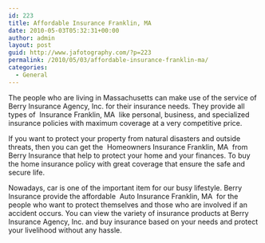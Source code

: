 ```yaml
---
id: 223
title: Affordable Insurance Franklin, MA
date: 2010-05-03T05:32:31+00:00
author: admin
layout: post
guid: http://www.jafotography.com/?p=223
permalink: /2010/05/03/affordable-insurance-franklin-ma/
categories:
  - General
---
```

The people who are living in Massachusetts can make use of the service of Berry Insurance Agency, Inc. for their insurance needs. They provide all types of &nbsp;Insurance Franklin, MA&nbsp; like personal, business, and specialized insurance policies with maximum coverage at a very competitive price.

If you want to protect your property from natural disasters and outside threats, then you can get the &nbsp;Homeowners Insurance Franklin, MA&nbsp; from Berry Insurance that help to protect your home and your finances. To buy the home insurance policy with great coverage that ensure the safe and secure life.

Nowadays, car is one of the important item for our busy lifestyle. Berry Insurance provide the affordable &nbsp;Auto Insurance Franklin, MA&nbsp; for the people who want to protect themselves and those who are involved if an accident occurs. You can view the variety of insurance products at Berry Insurance Agency, Inc. and buy insurance based on your needs and protect your livelihood without any hassle.